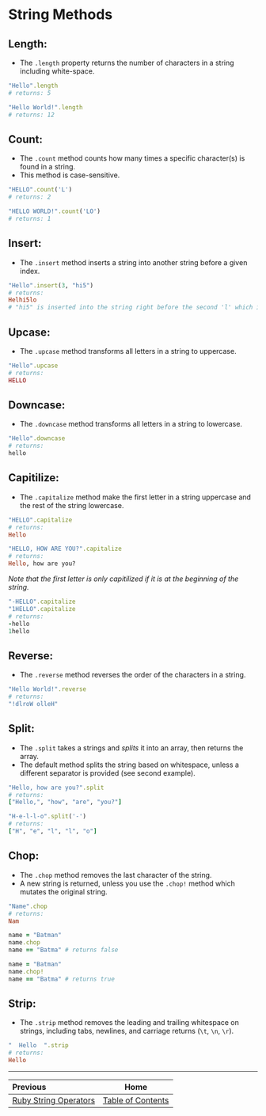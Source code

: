 # String Methods

## Length:

*	The `.length` property returns the number of characters in a string including white-space.

```ruby
"Hello".length
# returns: 5
```
```ruby
"Hello World!".length
# returns: 12
```

## Count:

*	The `.count` method counts how many times a specific character(s) is found in a string.
*	This method is case-sensitive.

```ruby
"HELLO".count('L')  
# returns: 2
```
```ruby
"HELLO WORLD!".count('LO')  
# returns: 1
```

## Insert:

*	The `.insert` method inserts a string into another string before a given index.

```ruby
"Hello".insert(3, "hi5")
# returns:
Helhi5lo
# "hi5" is inserted into the string right before the second 'l' which is at index 3
```

## Upcase:

*	The `.upcase` method transforms all letters in a string to uppercase.

```ruby
"Hello".upcase
# returns:
HELLO
```

## Downcase:

*	The `.downcase` method transforms all letters in a string to lowercase.

```ruby
"Hello".downcase
# returns:
hello
```

## Capitilize:

*	The `.capitalize` method make the first letter in a string uppercase and the rest of the string lowercase.

```ruby
"HELLO".capitalize
# returns:
Hello
```
```ruby
"HELLO, HOW ARE YOU?".capitalize
# returns:
Hello, how are you?
```
*Note that the first letter is only capitilized if it is at the beginning of the string.*
```ruby
"-HELLO".capitalize
"1HELLO".capitalize
# returns:
-hello
1hello
```

## Reverse:

*	The `.reverse` method reverses the order of the characters in a string.

```ruby
"Hello World!".reverse
# returns:
"!dlroW olleH"
```

## Split:

*	The `.split` takes a strings and *splits* it into an array, then returns the array.
*	The default method splits the string based on whitespace, unless a different separator is provided (see second example).

```ruby
"Hello, how are you?".split
# returns:
["Hello,", "how", "are", "you?"]
```
```ruby
"H-e-l-l-o".split('-')
# returns:
["H", "e", "l", "l", "o"]
```

## Chop:

*	The `.chop` method removes the last character of the string.
*	A new string is returned, unless you use the `.chop!` method which mutates the original string.

```ruby
"Name".chop
# returns:
Nam
```
```ruby
name = "Batman"
name.chop
name == "Batma" # returns false
```
```ruby
name = "Batman"
name.chop!
name == "Batma" # returns true
```

## Strip:

*	The `.strip` method removes the leading and trailing whitespace on strings, including tabs, newlines, and carriage returns (`\t`, `\n`, `\r`).

```ruby
"  Hello  ".strip
# returns:
Hello
```

---

| Previous | Home |
| :---         |     :---:      |
| [Ruby String Operators](Ruby-Strings-Operators)   | [Table of Contents](Ruby-Strings)     |
